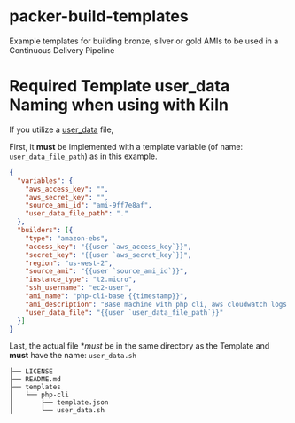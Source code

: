 # packer-build-templates

Example templates for building bronze, silver or gold AMIs to be used in a Continuous Delivery Pipeline

# Required Template user_data Naming when using with Kiln

If you utilize a [user_data](https://www.packer.io/docs/builders/amazon-ebs.html#user_data) file,
 
First, it **must** be implemented with a template variable (of name: `user_data_file_path`) as in this example.

```JSON
{
  "variables": {
    "aws_access_key": "",
    "aws_secret_key": "",
    "source_ami_id": "ami-9ff7e8af",
    "user_data_file_path": "."
  },
  "builders": [{
    "type": "amazon-ebs",
    "access_key": "{{user `aws_access_key`}}",
    "secret_key": "{{user `aws_secret_key`}}",
    "region": "us-west-2",
    "source_ami": "{{user `source_ami_id`}}",
    "instance_type": "t2.micro",
    "ssh_username": "ec2-user",
    "ami_name": "php-cli-base {{timestamp}}",
    "ami_description": "Base machine with php cli, aws cloudwatch logs agent",
    "user_data_file": "{{user `user_data_file_path`}}"
  }]
}
```

Last, the actual file **must* be in the same directory as the Template and **must** have the name: `user_data.sh`

```
├── LICENSE
├── README.md
├── templates
│   └── php-cli
│       ├── template.json
│       └── user_data.sh
```
